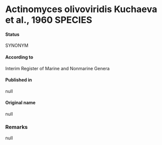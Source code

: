 # Actinomyces olivoviridis Kuchaeva et al., 1960 SPECIES

#### Status
SYNONYM

#### According to
Interim Register of Marine and Nonmarine Genera

#### Published in
null

#### Original name
null

### Remarks
null